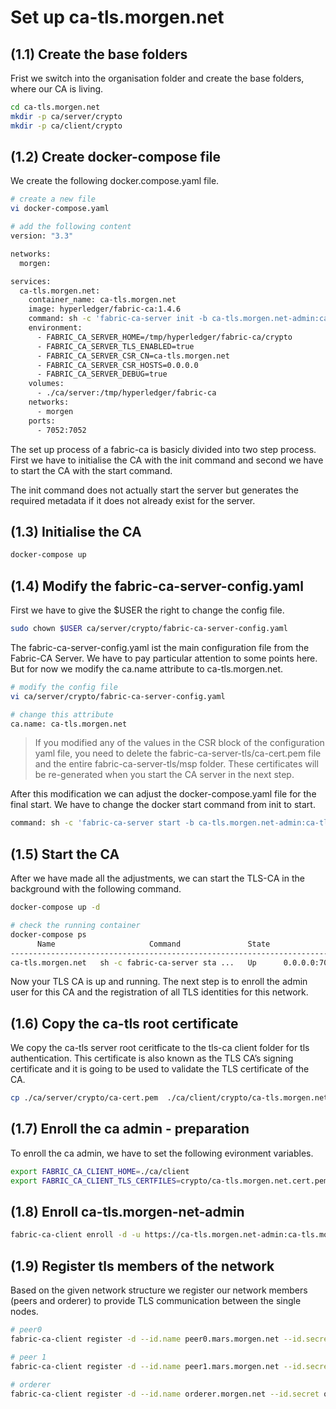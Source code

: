 # Set up ca-tls.morgen.net

## (1.1) Create the base folders
Frist we switch into the organisation folder and create the base folders, where our CA is living.
```bash
cd ca-tls.morgen.net
mkdir -p ca/server/crypto
mkdir -p ca/client/crypto
```

## (1.2) Create docker-compose file

We create the following docker.compose.yaml file.

```bash
# create a new file
vi docker-compose.yaml 

# add the following content
version: "3.3"

networks:
  morgen:

services:
  ca-tls.morgen.net:
    container_name: ca-tls.morgen.net
    image: hyperledger/fabric-ca:1.4.6
    command: sh -c 'fabric-ca-server init -b ca-tls.morgen.net-admin:ca-tls.morgen.net-adminpw --port 7052'
    environment:
      - FABRIC_CA_SERVER_HOME=/tmp/hyperledger/fabric-ca/crypto
      - FABRIC_CA_SERVER_TLS_ENABLED=true
      - FABRIC_CA_SERVER_CSR_CN=ca-tls.morgen.net
      - FABRIC_CA_SERVER_CSR_HOSTS=0.0.0.0
      - FABRIC_CA_SERVER_DEBUG=true
    volumes:
      - ./ca/server:/tmp/hyperledger/fabric-ca
    networks:
      - morgen
    ports:
      - 7052:7052
```
The set up process of a fabric-ca is basicly divided into two step process. First we have to initialise the CA with the init command and second we have to start the CA with the start command.

The init command does not actually start the server but generates the required metadata if it does not already exist for the server.


## (1.3) Initialise the CA
```bash
docker-compose up
```

## (1.4) Modify the fabric-ca-server-config.yaml
First we have to give the $USER the right to change the config file.
```bash
sudo chown $USER ca/server/crypto/fabric-ca-server-config.yaml
```
The fabric-ca-server-config.yaml ist the main configuration file from the Fabric-CA Server. We have to pay particular attention to some points here. But for now we modify the ca.name attribute to ca-tls.morgen.net.
```bash
# modify the config file
vi ca/server/crypto/fabric-ca-server-config.yaml

# change this attribute
ca.name: ca-tls.morgen.net
```

>If you modified any of the values in the CSR block of the configuration yaml file, you need to delete the fabric-ca-server-tls/ca-cert.pem file and the entire fabric-ca-server-tls/msp folder.  These certificates will be re-generated when you start the CA server in the next step.

After this modification we can adjust the docker-compose.yaml file for the final start. We have to change the docker start command from init to start.
```bash
command: sh -c 'fabric-ca-server start -b ca-tls.morgen.net-admin:ca-tls.morgen.net-adminpw --port 7052'
```

## (1.5) Start the CA
After we have made all the adjustments, we can start the TLS-CA in the background with the following command. 
```bash
docker-compose up -d

# check the running container
docker-compose ps
      Name                     Command               State                Ports
---------------------------------------------------------------------------------------------
ca-tls.morgen.net   sh -c fabric-ca-server sta ...   Up      0.0.0.0:7052->7052/tcp, 7054/tcp
```
Now your TLS CA is up and running. The next step is to enroll the admin user for this CA and the registration of all TLS identities for this network.

## (1.6) Copy the ca-tls root certificate
We copy the ca-tls server root ceritficate to the tls-ca client folder for tls authentication.
This certificate is also known as the TLS CA’s signing certificate and it is going to be used to validate the TLS certificate of the CA.
```bash
cp ./ca/server/crypto/ca-cert.pem  ./ca/client/crypto/ca-tls.morgen.net.cert.pem
````

## (1.7) Enroll the ca admin - preparation
To enroll the ca admin, we have to set the following evironment variables.

```bash
export FABRIC_CA_CLIENT_HOME=./ca/client
export FABRIC_CA_CLIENT_TLS_CERTFILES=crypto/ca-tls.morgen.net.cert.pem
````
## (1.8) Enroll ca-tls.morgen-net-admin
```bash
fabric-ca-client enroll -d -u https://ca-tls.morgen.net-admin:ca-tls.morgen.net-adminpw@0.0.0.0:7052
````
## (1.9) Register tls members of the network 
Based on the given network structure we register our network members (peers and orderer) to provide TLS communication between the single nodes.
```bash
# peer0
fabric-ca-client register -d --id.name peer0.mars.morgen.net --id.secret peer0PW --id.type peer -u https://0.0.0.0:7052

# peer 1
fabric-ca-client register -d --id.name peer1.mars.morgen.net --id.secret peer1PW --id.type peer -u https://0.0.0.0:7052

# orderer
fabric-ca-client register -d --id.name orderer.morgen.net --id.secret ordererPW --id.type orderer -u https://0.0.0.0:7052
````





